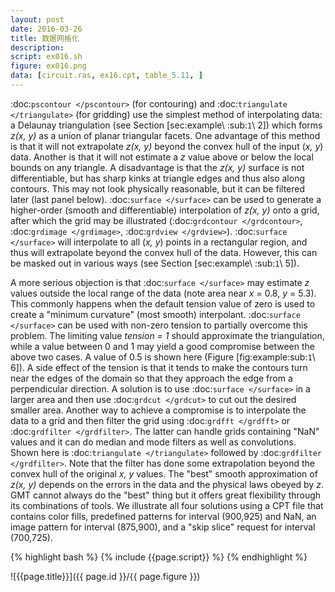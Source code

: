 ```yaml
---
layout: post
date: 2016-03-26
title: 数据网格化
description:
script: ex016.sh
figure: ex016.png
data: [circuit.ras, ex16.cpt, table_5.11, ]
---
```


:doc:`pscontour </pscontour>` (for contouring) and
:doc:`triangulate </triangulate>` (for gridding) use the
simplest method of interpolating data: a Delaunay triangulation (see
Section [sec:example\ :sub:`1`\ 2]) which forms *z(x, y)* as a
union of planar triangular facets. One advantage of this method is that
it will not extrapolate *z(x, y)* beyond the convex hull of the
input (*x, y*) data. Another is that it will not estimate a *z* value
above or below the local bounds on any triangle. A disadvantage is that
the *z(x, y)* surface is not differentiable, but has sharp kinks
at triangle edges and thus also along contours. This may not look
physically reasonable, but it can be filtered later (last panel below).
:doc:`surface </surface>` can be used to generate a
higher-order (smooth and differentiable) interpolation of
*z(x, y)* onto a grid, after which the grid may be illustrated
(:doc:`grdcontour </grdcontour>`, :doc:`grdimage </grdimage>`,
:doc:`grdview </grdview>`).
:doc:`surface </surface>` will interpolate to all (*x,
y*) points in a rectangular region, and thus will extrapolate beyond the
convex hull of the data. However, this can be masked out in various ways
(see Section [sec:example\ :sub:`1`\ 5]).

A more serious objection is that :doc:`surface </surface>` may estimate *z* values
outside the local range of the data (note area near *x* = 0.8, *y* =
5.3). This commonly happens when the default tension value of zero is
used to create a "minimum curvature" (most smooth) interpolant.
:doc:`surface </surface>` can be used with non-zero
tension to partially overcome this problem. The limiting value
*tension = 1* should approximate the triangulation, while a value
between 0 and 1 may yield a good compromise between the above two cases.
A value of 0.5 is shown here (Figure [fig:example:sub:`1`\ 6]). A side
effect of the tension is that it tends to make the contours turn near
the edges of the domain so that they approach the edge from a
perpendicular direction. A solution is to use
:doc:`surface </surface>` in a larger area and then use
:doc:`grdcut </grdcut>` to cut out the desired smaller
area. Another way to achieve a compromise is to interpolate the data to
a grid and then filter the grid using :doc:`grdfft </grdfft>` or
:doc:`grdfilter </grdfilter>`. The latter can handle
grids containing "NaN" values and it can do median and mode filters as
well as convolutions. Shown here is :doc:`triangulate </triangulate>` followed by
:doc:`grdfilter </grdfilter>`. Note that the filter has
done some extrapolation beyond the convex hull of the original *x, y*
values. The "best" smooth approximation of *z(x, y)* depends on
the errors in the data and the physical laws obeyed by *z*. GMT cannot
always do the "best" thing but it offers great flexibility through its
combinations of tools. We illustrate all four solutions using a CPT file
that contains color fills, predefined patterns for interval (900,925)
and NaN, an image pattern for interval (875,900), and a "skip slice"
request for interval (700,725).

{% highlight bash %}
{% include {{page.script}} %}
{% endhighlight %}

![{{page.title}}]({{ page.id }}/{{ page.figure }})
